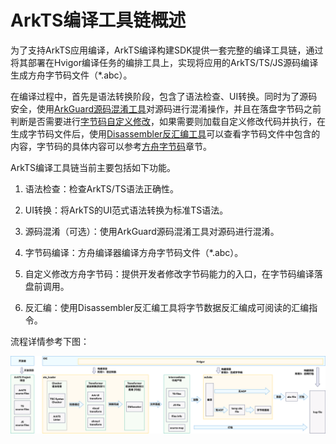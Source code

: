 # ArkTS编译工具链概述

为了支持ArkTS应用编译，ArkTS编译构建SDK提供一套完整的编译工具链，通过将其部署在Hvigor编译任务的编排工具上，实现将应用的ArkTS/TS/JS源码编译生成方舟字节码文件（\*.abc）。

在编译过程中，首先是语法转换阶段，包含了语法检查、UI转换。同时为了源码安全，使用[ArkGuard源码混淆工具](source-obfuscation.md)对源码进行混淆操作，并且在落盘字节码之前判断是否需要进行[字节码自定义修改](customize-bytecode-during-compilation.md)，如果需要则加载自定义修改代码并执行，在生成字节码文件后，使用[Disassembler反汇编工具](tool-disassembler.md)可以查看字节码文件中包含的内容，字节码的具体内容可以参考[方舟字节码](arkts-bytecode-overview.md)章节。

ArkTS编译工具链当前主要包括如下功能。

1. 语法检查：检查ArkTS/TS语法正确性。

2. UI转换：将ArkTS的UI范式语法转换为标准TS语法。

3. 源码混淆（可选）：使用ArkGuard源码混淆工具对源码进行混淆。

4. 字节码编译：方舟编译器编译方舟字节码文件（\*.abc）。

5. 自定义修改方舟字节码：提供开发者修改字节码能力的入口，在字节码编译落盘前调用。

6. 反汇编：使用Disassembler反汇编工具将字节数据反汇编成可阅读的汇编指令。

流程详情参考下图：

![compilation-tool-overview](figures/compilation-tool-overview.png)

